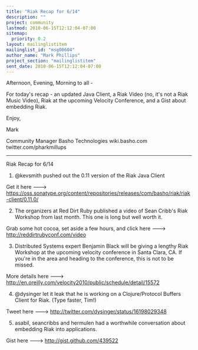 ```yaml
---
title: "Riak Recap for 6/14"
description: ""
project: community
lastmod: 2010-06-15T12:12:04-07:00
sitemap:
  priority: 0.2
layout: mailinglistitem
mailinglist_id: "msg00604"
author_name: "Mark Phillips"
project_section: "mailinglistitem"
sent_date: 2010-06-15T12:12:04-07:00
---
```



Afternoon, Evening, Morning to all -

For today's recap - an updated Java Client, a Riak Video (no, it's
not a Riak Music Video), Riak at the upcoming Velocity Conference, and
a Gist about embedding Riak.

Enjoy,

Mark

Community Manager
Basho Technologies
wiki.basho.com
twitter.com/pharkmillups


----

Riak Recap for 6/14


1) @kevsmith pushed out the 0.11 version of the Riak Java Client

Get it here ---&gt;
https://oss.sonatype.org/content/repositories/releases/com/basho/riak/riak-client/0.11.0/

2) The organizers at Red Dirt Ruby published a video of Sean Cribb's
Riak Workshop from last month. This one is long but well worth it.

Grab some hot cocoa, set aside a few hours, and click here ---&gt;
http://reddirtrubyconf.com/video

3) Distributed Systems expert Benjamin Black will be giving a lengthy
Riak Workshop at the upcoming velocity conference in Santa Clara, CA.
If you're in the area and heading to the conference, this is not to be
missed.

More details here ---&gt;
http://en.oreilly.com/velocity2010/public/schedule/detail/15572

4) @dysinger let it leak that he is working on a Clojure/Protocol
Buffers Client for Riak. (Type faster, Tim!)

Tweet here ---&gt; http://twitter.com/dysinger/status/16198029348

5) asabil, seancribbs and hermulen had a worthwhile conversation about
embedding Riak into applications.

Gist here ---&gt; http://gist.github.com/439522

